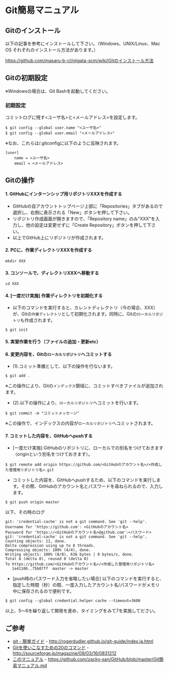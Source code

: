 Git簡易マニュアル
==============

Gitのインストール
---------------------

以下の記事を参考にインストールして下さい。（Windows、UNIX/Linux、Mac OS それぞれのインストール方法があります。）

https://github.com/masaru-b-cl/niigata-scm/wiki/Gitのインストール方法

Gitの初期設定
-----------------

※Windowsの場合は、Git Bashを起動してください。

### 初期設定
コミットログに残す<ユーザ名>と<メールアドレス>を設定します。
```
$ git config --global user.name "<ユーザ名>"
$ git config --global user.email "<メールアドレス>"
```

※なお、これらは/.gitconfigに以下のように反映されます。
```
[user]
	name = <ユーザ名>
	email = <メールアドレス>
```

Gitの操作
------------

#### 1. GitHubにインターンシップ用リポジトリXXXを作成する

* GitHubの自アカウントトップページ上部に「Repositories」タブがあるので選択し、右側に表示される「New」ボタンを押して下さい。
* リポジトリ作成画面が開きますので、「Repository name」のみ"XXX"を入力し、他の設定は変更せずに「Create Repository」ボタンを押して下さい。
* 以上でGitHub上にリポジトリが作成されます。

#### 2. PCに、作業ディレクトリXXXを作成する
```
mkdir XXX
```
#### 3. コンソールで、ディレクトリXXXへ移動する
```
cd XXX
```
#### 4. [一度だけ実施] 作業ディレクトリを初期化する
* 以下のコマンドを実行すると、カレントディレクトリ（今の場合、XXX）が、Gitの`作業ディレクトリ`として初期化されます。同時に、Gitの`ローカルリポジトリ`も作成されます。
```
$ git init
```
#### 5. 実習作業を行う（ファイルの追加・更新etc）

#### 6. 変更内容を、Gitの`ローカルリポジトリ`へコミットする
* (1).コミット準備として、以下の操作を行ないます。
```
$ git add .
```
※この操作により、Gitの`インデックス`領域に、コミットすべきファイルが追加されます。
* (2).以下の操作により、`ローカルリポジトリ`へコミットを行います。
```
$ git commit -m "コミットメッセージ"
```
※この操作で、インデックスの内容が`ローカルリポジトリ`へコミットされます。
#### 7. コミットした内容を、GitHubへpushする
* [一度だけ実施] GitHubのリポジトリに、ローカルでの別名をつけておきます（originという別名をつけておきます）。
```
$ git remote add origin https://github.com/<GitHubのアカウント名>/<作成した管理用リポジトリ名>.git
```
* コミットした内容を、GitHubへpushするため、以下のコマンドを実行します。その際、GitHubのアカウント名とパスワードを尋ねられるので、入力します。
```
$ git push origin master
```
以下、その時のログ
```
git: 'credential-cache' is not a git command. See 'git --help'.
Username for 'https://github.com': <GitHubのアカウント名>
Password for 'https://<GitHubのアカウント名>@github.com':<パスワード>
git: 'credential-cache' is not a git command. See 'git --help'.
Counting objects: 11, done.
Delta compression using up to 8 threads.
Compressing objects: 100% (4/4), done.
Writing objects: 100% (8/8), 636 bytes | 0 bytes/s, done.
Total 8 (delta 0), reused 0 (delta 0)
To https://github.com/<GitHubのアカウント名>/<作成した管理用リポジトリ名>
   1e41106..75b07ff  master -> master
```
* [push時のパスワード入力を省略したい場合] 以下のコマンドを実行すると、指定した時間（秒）の間、一度入力したアカウント名/パスワードがメモリ中に保存されるので便利です。
```
$ git config --global credential.helper cache --timeout=3600
```

以上、5～6を繰り返して開発を進め、タイミングをみて7を実施してださい。

ご参考
------

* [git - 簡単ガイド](http://rogerdudler.github.io/git-guide/index.ja.html) - http://rogerdudler.github.io/git-guide/index.ja.html
* [Gitを使いこなすための20のコマンド](http://sourceforge.jp/magazine/09/03/16/0831212) - http://sourceforge.jp/magazine/09/03/16/0831212
* [このマニュアル](https://github.com/zacky-san/GitHub/blob/master/Git簡易マニュアル.md) - https://github.com/zacky-san/GitHub/blob/master/Git簡易マニュアル.md
